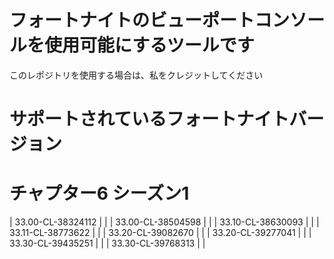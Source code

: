 # フォートナイトのビューポートコンソールを使用可能にするツールです
このレポジトリを使用する場合は、私をクレジットしてください

# サポートされているフォートナイトバージョン


# チャプター6 シーズン1
| 33.00-CL-38324112 |       |
| 33.00-CL-38504598 |       |
| 33.10-CL-38630093 |       |
| 33.11-CL-38773622 |       |
| 33.20-CL-39082670 |       |
| 33.20-CL-39277041 |       |
| 33.30-CL-39435251 |       |
| 33.30-CL-39768313 |       |
